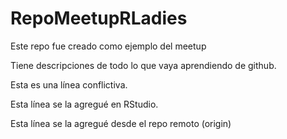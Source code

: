 # RepoMeetupRLadies
Este repo fue creado como ejemplo del meetup


Tiene descripciones de todo lo que vaya aprendiendo de github.

Esta es una línea conflictiva.

Esta línea se la agregué en RStudio.

Esta línea se la agregué desde el repo remoto (origin)
